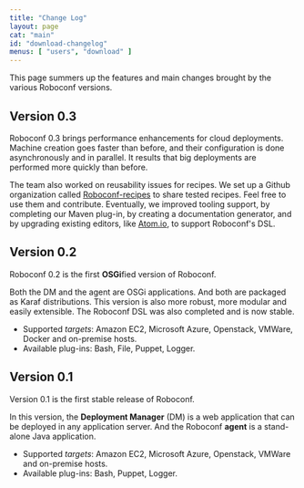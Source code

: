 ```yaml
---
title: "Change Log"
layout: page
cat: "main"
id: "download-changelog"
menus: [ "users", "download" ]
---
```


This page summers up the features and main changes brought by the various Roboconf versions.


## Version 0.3

Roboconf 0.3 brings performance enhancements for cloud deployments.
Machine creation goes faster than before, and their configuration is
done asynchronously and in parallel. It results that big deployments
are performed more quickly than before.

The team also worked on reusability issues for recipes. We set up a Github
organization called [Roboconf-recipes](https://github.com/roboconf-recipes) to
share tested recipes. Feel free to use them and contribute. Eventually, we improved
tooling support, by completing our Maven plug-in, by creating
a documentation generator, and by upgrading existing editors, like [Atom.io](https://atom.io/),
to support Roboconf's DSL.


## Version 0.2

Roboconf 0.2 is the first **OSGi**fied version of Roboconf.

Both the DM and the agent are OSGi applications. And both are packaged as Karaf distributions.
This version is also more robust, more modular and easily extensible.
The Roboconf DSL was also completed and is now stable.

* Supported *targets*: Amazon EC2, Microsoft Azure, Openstack, VMWare, Docker and on-premise hosts.
* Available plug-ins: Bash, File, Puppet, Logger.


## Version 0.1

Version 0.1 is the first stable release of Roboconf.

In this version, the **Deployment Manager** (DM) is a web application that can be deployed in any application server.
And the Roboconf **agent** is a stand-alone Java application.

* Supported *targets*: Amazon EC2, Microsoft Azure, Openstack, VMWare and on-premise hosts.
* Available plug-ins: Bash, Puppet, Logger.
